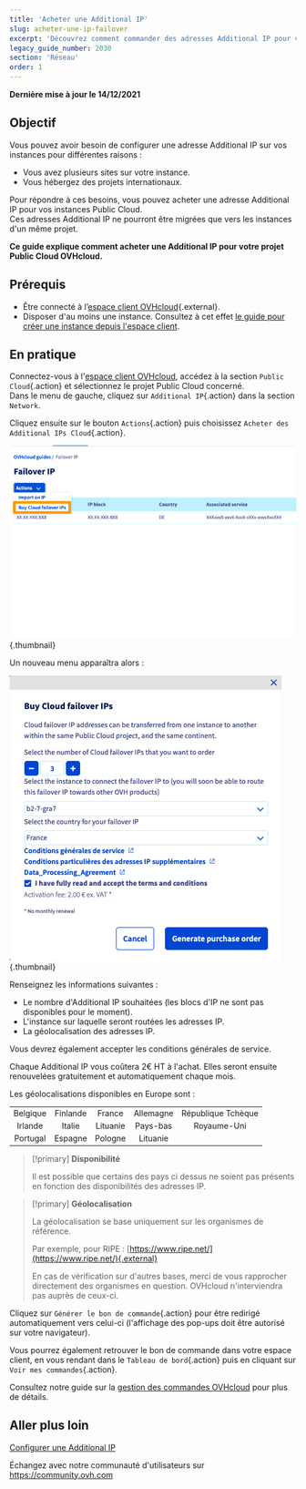 ```yaml
---
title: 'Acheter une Additional IP'
slug: acheter-une-ip-failover
excerpt: 'Découvrez comment commander des adresses Additional IP pour vos instances'
legacy_guide_number: 2030
section: 'Réseau'
order: 1
---
```


**Dernière mise à jour le 14/12/2021**

## Objectif

Vous pouvez avoir besoin de configurer une adresse Additional IP sur vos instances pour différentes raisons :

- Vous avez plusieurs sites sur votre instance.
- Vous hébergez des projets internationaux.

Pour répondre à ces besoins, vous pouvez acheter une adresse Additional IP pour vos instances Public Cloud.<br>
Ces adresses Additional IP ne pourront être migrées que vers les instances d'un même projet.

**Ce guide explique comment acheter une Additional IP pour votre projet Public Cloud OVHcloud.**

## Prérequis

- Être connecté à l’[espace client OVHcloud](https://www.ovh.com/auth/?action=gotomanager&from=https://www.ovh.com/fr/&ovhSubsidiary=fr){.external}.
- Disposer d'au moins une instance. Consultez à cet effet [le guide pour créer une instance depuis l'espace client](https://docs.ovh.com/fr/public-cloud/premiers-pas-instance-public-cloud/).

## En pratique

Connectez-vous à l'[espace client OVHcloud](https://www.ovh.com/auth/?action=gotomanager&from=https://www.ovh.com/fr/&ovhSubsidiary=fr), accédez à la section `Public Cloud`{.action} et sélectionnez le projet Public Cloud concerné.<br>
Dans le menu de gauche, cliquez sur `Additional IP`{.action} dans la section `Network`.

Cliquez ensuite sur le bouton `Actions`{.action} puis choisissez `Acheter des Additional IPs Cloud`{.action}.

![failoverIP](images/buyfailoverip1-2021.png){.thumbnail}

Un nouveau menu apparaîtra alors :

![failoverIP](images/buyfailoverip2-2021.png){.thumbnail}

Renseignez les informations suivantes :

* Le nombre d'Additional IP souhaitées (les blocs d'IP ne sont pas disponibles pour le moment).
* L'instance sur laquelle seront routées les adresses IP.
* La géolocalisation des adresses IP.

Vous devrez également accepter les conditions générales de service.

Chaque Additional IP vous coûtera 2€ HT à l'achat. Elles seront ensuite renouvelées gratuitement et automatiquement chaque mois.

Les géolocalisations disponibles en Europe sont :

|          |          |          |           |                    |
|:--------:|:--------:|:--------:|:---------:|:------------------:|
| Belgique | Finlande |  France  | Allemagne | République Tchèque |
|  Irlande |  Italie  | Lituanie |  Pays-bas |     Royaume-Uni    |
| Portugal |  Espagne |  Pologne |  Lituanie |                    |


> [!primary] **Disponibilité**
> 
> Il est possible que certains des pays ci dessus ne soient pas présents en fonction des disponibilités des adresses IP.
> 

> [!primary] **Géolocalisation**
>
> La géolocalisation se base uniquement sur les organismes de référence.
> 
> Par exemple, pour RIPE : [https://www.ripe.net/](https://www.ripe.net/){.external}
>
> En cas de vérification sur d'autres bases, merci de vous rapprocher directement des organismes en question. OVHcloud n'interviendra pas auprès de ceux-ci.

Cliquez sur `Générer le bon de commande`{.action} pour être redirigé automatiquement vers celui-ci (l'affichage des pop-ups doit être autorisé sur votre navigateur).

Vous pourrez également retrouver le bon de commande dans votre espace client, en vous rendant dans le `Tableau de bord`{.action} puis en cliquant sur `Voir mes commandes`{.action}.

Consultez notre guide sur la [gestion des commandes OVHcloud](https://docs.ovh.com/fr/billing/gerer-ses-commandes-ovh/) pour plus de détails.

## Aller plus loin

[Configurer une Additional IP](https://docs.ovh.com/fr/public-cloud/configurer_une_ip_failover/)

Échangez avec notre communauté d'utilisateurs sur <https://community.ovh.com>

